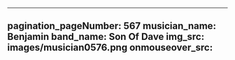 ------
pagination_pageNumber: 567
musician_name: Benjamin
band_name: Son Of Dave
img_src: images/musician0576.png
onmouseover_src: 
------